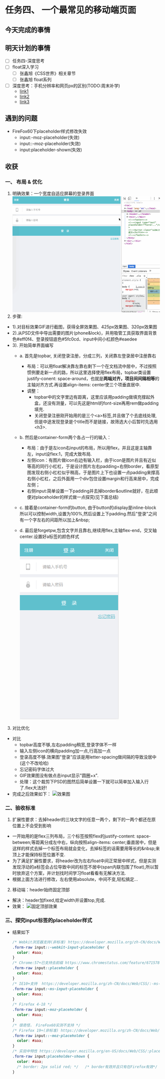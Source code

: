 # 任务四、 一个最常见的移动端页面

## 今天完成的事情


## 明天计划的事情

- [ ] 任务四-深度思考
- [ ] float深入学习
  - [ ] 张鑫旭《CSS世界》相关章节
  - [ ] 张鑫旭 float系列
- [ ] 深度思考：手机分辨率和网页px的区别(TODO:周末补学)
  - [link1](http://www.cnblogs.com/yaozhongxiao/archive/2014/07/14/3842908.html)
  - [link2](https://jingyan.baidu.com/article/22a299b52586cd9e19376aa9.html)
  - [link3](http://hax.iteye.com/blog/374323)

## 遇到的问题

- FireFox60下placeholder样式修改失效
  - input:-moz-placeholder(失效)
  - input::-moz-placeholder(失效)
  - input:placeholder-shown(失效)

## 收获

### 一、 布局 & 优化

1. 明确效果：一个宽度自适应屏幕的登录界面
    ![目标效果图](pic_effect/task4.gif)
2. 步骤:
  - 1).对目标效果GIF进行截图，获得全屏效果图、425px效果图、320px效果图
  - 2).从PSD文件中导出需要的图片(phone&lock)，并用吸管工具获取界面背景色#eff0f4、登录按钮底色#5fc0cd、input中间小杠颜色#eaedee
  - 3). 开始简单界面编写
    - a. 首先是topbar, 关闭登录注册，分成三列，关闭靠左登录居中注册靠右
      - 布局：可以用float解决靠左靠右剩下一个在文档流中居中，不过按照惯例要走新一点的路，所以这里选择使用flex布局，topbar类设置justify-conent: space-around，也就是**两端对齐，项目间间隔相等**的主轴对齐方式.再设置align-items: center使三个项垂直居中.
      - 调整：
        - topbar中的文字里边有距离，这里应该用padding做填充撑起外盒，还没有测量，可以先这是html的font-size再用rem做padding填充.
        - 关闭登录注册刚开始用的是三个\<a\>标签,并且做了个去底线处理,但是中途发现登录是个title而不是链接，故筛选大小后暂时先选用\<h3\>.
    - b. 然后是container-form两个各占一行的输入：
      - 布局：由于是左icon右input的布局，所以用flex，并且这是主轴靠左，input设flex:1，完成大致布局.
      - 左侧icon：有图片做icon右边有输入栏，由于icon是图片并且有近似等高的同行小杠杠，于是设计图片左右padding+右侧border，看原型图发现右侧小杠杠似乎稍高，于是图片上下也设置一点padding来撑高右侧小杠杠，之后外面用一个div包住设置margin和行高来居中，完成左侧；
      - 右侧input:简单设置一下padding并去掉border&outline就好，在此顺便对placeholder的样式做一点探究(见下面总结)
    - c. 接着是container-form的button, 由于button的display是inline-block所以可以控制width,设置为100%,然后设置上下padding.然后"登录"之间有一个字左右的间距所以加上\&nbsp;
    - d. 最后是forgetpw,包含文字并且靠右,继续用flex,主轴flex-end，交叉轴center.设置好a标签的颜色样式

      ![效果](pic_effect/demo_320px.png)
3. 对比优化
  - 对比
    - topbar高度不够,左右padding稍宽,登录字体不一样
    - 输入左侧icon的横向padding加一点,行高加一点
    - 登录高度不够.效果图"登录"应该是用letter-spacing做间隔的导致没居中(这个不改哈哈)
    - 忘记密码字体过大
    - GIF效果图没有做点击input显示"圆圈+x".
    - 处理：这个裁剪下PSD的图然后简单设置一下就可以简单加入输入行了.flex大法好!
  - 完成之后效果如下：
      ![效果图](pic_effect/效果演示.png)

### 二、验收标准

1. 扩展性要求：去掉header的三块文字的任意一两个，剩下的一两个都还在原位置上不会受到影响
  - 一开始用的是flex三列布局，三个标签按照flex的justify-content: space-between;等距离分成左中右，纵向按照align-items: center;垂直居中，但是这样的样式去掉一个标签布局就会变化，去掉标签的话需要用等长的\&nbsp;来顶上才能保持标签位置不变.
  - 为了满足扩展性要求，将header改为左右float中间正常居中样式，但是实测发现浮动的a标签会占位导致中间的标签不居中(span内联包围了float),所以暂时放弃这个方案，并计划找时间学习float看看有无解决方法.
  - 根据上面方法进行修改，左右使用absolute，中间不变,轻松搞定...
2. 移动端：header始终固定顶部
  - 解决：header加fixed,给定width并设置top,完成.
  - 效果：
    ![固定顶部效果](pic_effect/header固定效果演示.png)

### 三、探究input标签的placeholder样式

- 结果如下

  ``` css
  /* Webkit浏览器支持(非标准) https://developer.mozilla.org/zh-CN/docs/Web/CSS/::-webkit-input-placeholder */
  .form-raw input::-webkit-input-placeholder {
    color: #aaa;
  }
  /* Chrome:57+已支持去前缀 https://www.chromestatus.com/feature/6715780926275584 */
  .form-raw input::placeholder {
    color: #aaa;
  }
  /* IE10+支持  https://developer.mozilla.org/zh-CN/docs/Web/CSS/:-ms-input-placeholder */
  .form-raw input:-ms-input-placeholder {
    color: #aaa;
  }
  /* Firefox 4-18 */
  .form-raw input:-moz-placeholder {
    color: #aaa;
  }
  /* 很奇怪， FireFox60实测不支持 */
  /* Firefox 19+(非标准) https://developer.mozilla.org/zh-CN/docs/Web/CSS/::-moz-placeholder*/
  .form-raw input::-moz-placeholder {
    color: #aaa;
  }
  /* 实验中特性 https://developer.mozilla.org/en-US/docs/Web/CSS/:placeholder-shown */
  .form-raw input:placeholder-shown {
    color: #aaa;
    /* border: 2px solid red; */   /* border有效并且只有在Firefox有效*/
  }
  ```